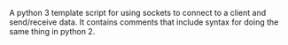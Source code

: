A python 3 template script for using sockets to connect to a client and send/receive data. It contains comments that include syntax for doing the same thing in python 2.
